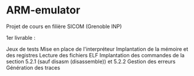 # ARM-emulator
Projet de cours en filière SICOM (Grenoble INP)

1er livrable :

Jeux de tests
Mise en place de l'interpréteur
Implantation de la mémoire et des registres
Lecture des fichiers ELF
Implantation des commandes de la section 5.2.1 (sauf disasm (disassemble)) et 5.2.2
Gestion des erreurs
Génération des traces
